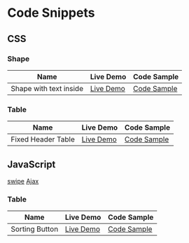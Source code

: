 # Code Snippets

## CSS

### Shape

| Name  | Live Demo  | Code Sample  |
|---|---|---|
| Shape with text inside  |[Live Demo](https://thetminnhtun.github.io/code-snippet/css/shape-with-text-inside/)   |[Code Sample](https://github.com/thetminnhtun/code-snippet/blob/master/css/shape-with-text-inside)   |

### Table

| Name  | Live Demo  | Code Sample  |
|---|---|---|
| Fixed Header Table  |[Live Demo](https://thetminnhtun.github.io/code-snippet/css/table/)   |[Code Sample](https://github.com/thetminnhtun/code-snippet/tree/master/css/table)   |

## JavaScript

[swipe](https://thetminnhtun.github.io/code-snippet/js/swipe/index.html)
[Ajax](https://thetminnhtun.github.io/code-snippet/js/ajax)


### Table

| Name  | Live Demo  | Code Sample  |
|---|---|---|
| Sorting Button  |[Live Demo](https://thetminnhtun.github.io/code-snippet/vue/sort-button)   |[Code Sample](https://github.com/thetminnhtun/code-snippet/tree/master/vue/sort-button)   |
